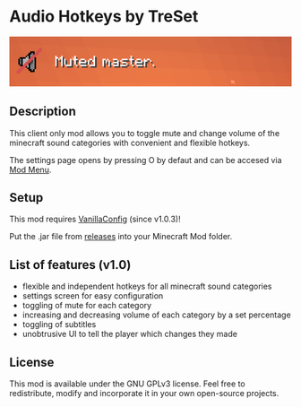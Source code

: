 # Audio Hotkeys by TreSet

![Master Volume mute message.](https://github.com/Tre5et/audio-hotkeys/raw/1.18/banner.png)

## Description

This client only mod allows you to toggle mute and change volume of the minecraft sound categories with convenient and flexible hotkeys.

The settings page opens by pressing O by defaut and can be accesed via [Mod Menu](https://www.curseforge.com/minecraft/mc-mods/modmenu).

## Setup

This mod requires [VanillaConfig](https://www.curseforge.com/minecraft/mc-mods/vanillaconfig) (since v1.0.3)!

Put the .jar file from [releases](https://github.com/Tre5et/audio-hotkeys/releases) into your Minecraft Mod folder.

## List of features (v1.0)

- flexible and independent hotkeys for all minecraft sound categories
- settings screen for easy configuration
- toggling of mute for each category
- increasing and decreasing volume of each category by a set percentage
- toggling of subtitles
- unobtrusive UI to tell the player which changes they made

## License

This mod is available under the GNU GPLv3 license. Feel free to redistribute, modify and incorporate it in your own open-source projects.
